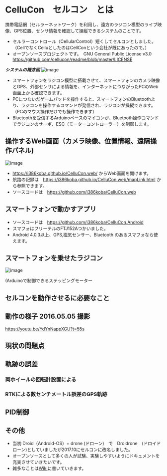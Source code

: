 # CelluCon　セルコン　とは

携帯電話網（セルラーネットワーク）を利用し、遠方のラジコン模型のライブ映像、GPS位置、センサ情報を確認して操縦できるシステムのことです。
* セルラーコントロール（CellularControl）短くしてセルコンとしました。 （CellでなくCelluとしたのはCellConという会社が既にあったので。）
* オープンソースプロジェクトです。　GNU General Public License v3.0　https://github.com/cellucon/readme/blob/master/LICENSE

**_システムの概念図_**
![image](https://github.com/cellucon/readme/blob/master/diagram.png)

* スマートフォンをラジコン模型に搭載させて、スマートフォンのカメラ映像とGPS、外部センサによる情報を、インターネットにつながったPCのWeb画面上から確認できます。
* PCにつないだゲームパッドを操作すると、スマートフォンのBluetoothより、ラジコンを操作するコマンドが発信され、ラジコンが操縦できます。
（PCのマウス操作だけでも操作できます）
* Bluetoothを受信するArduinoベースのマイコンが、Bluetooth操作コマンドでラジコンのサーボ、ESC（モーターコントローラー）を制御します。

## 操作するWeb画面（カメラ映像、位置情報、遠隔操作パネル)
![image](https://github.com/cellucon/readme/blob/master/web-pilot.png)
* https://i386koba.github.io/CelluCon.web/ からWeb画面を開けます。
* 航路の記録は　https://i386koba.github.io/CelluCon.web/mapLink.html から参照できます。
* ソースコードは　https://github.com/i386koba/CelluCon.web
　
## スマートフォンで動かすアプリ

* ソースコードは　https://github.com/i386koba/CelluCon.Android
* スマフォはフリーテルのFTJ152Aつかいました。
* Android 4.0.3以上、GPS,磁気センサー、Bluetooth のあるスマフォなら使えます。

## スマートフォンを乗せたラジコン
![image](https://github.com/cellucon/readme/blob/master/rover.png)


(Arduinoで制御できるステッピングモーター

## セルコンを動作させるに必要なこと

## 動作の様子 2016.05.05 撮影
https://youtu.be/YdYnNappXGU?t=55s


## 現状の問題点
## 軌跡の誤差
### 両ホイールの回転計設置による
### RTKによる数センチメートル誤差のGPS軌跡

## PID制御

## その他 
* 当初 Droid（Android-OS）+ drone (ドローン)　で　Droidrone　(ドロイドローン)としていましたが2017.10にセルコンに改名しました。
* オープンソースとして多くの人が試験、実験しやすいようにドキュメントを充実させていきたいです。
* 雑多なことは[Wiki](https://github.com/cellucon/readme/wiki)に書いていきます。
